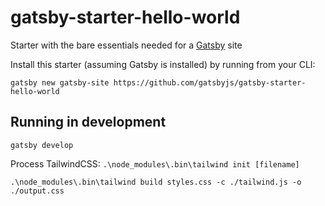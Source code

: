 # gatsby-starter-hello-world
Starter with the bare essentials needed for a [Gatsby](https://www.gatsbyjs.org/) site

Install this starter (assuming Gatsby is installed) by running from your CLI:
```
gatsby new gatsby-site https://github.com/gatsbyjs/gatsby-starter-hello-world
```

## Running in development
`gatsby develop`

Process TailwindCSS:
`.\node_modules\.bin\tailwind init [filename]`

`.\node_modules\.bin\tailwind build styles.css -c ./tailwind.js -o ./output.css`